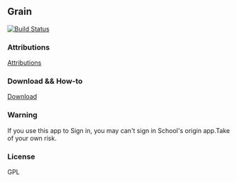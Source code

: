 ## Grain

[![Build Status](https://travis-ci.org/LeeReindeer/Grain.svg?branch=master)](https://travis-ci.org/LeeReindeer/Grain)

### Attributions
[Attributions](/ATTRIBUTIONS.md)

### Download && How-to

[Download](https://www.pgyer.com/grain)

### Warning

If you use this app to Sign in, you may can't sign in School's origin app.Take of your own risk.

### License

GPL

